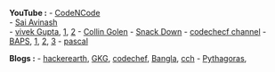 
**YouTube :** 
    - [CodeNCode](https://www.youtube.com/watch?v=dg1CUYrLrD0&list=PL5DyztRVgtRWblnyEHtajWijQffrfwLz6)  
    - [Sai Avinash](https://www.youtube.com/watch?v=i_mKApcoiPc&list=PLN4aKSfpk8TQUiURV1k70At4Tj5oKb92i)  
    - [vivek Gupta](https://www.youtube.com/watch?v=znENoVN73G8&t=5649s), [1](https://www.youtube.com/watch?v=7WoDnrEHQpE), [2](https://www.youtube.com/watch?v=cfnQf535c5U)
    - [Collin Golen](https://www.youtube.com/watch?v=KOzByAdxVZ8&t=1s)
    - [Snack Down](https://www.youtube.com/watch?v=2425rGNrXOQ&t=6779s)
    - [codechecf channel](https://www.youtube.com/watch?v=Eot3kF5EeW4&list=PLm4khKImW62EzSys40E45g2hQTQO7nRik)
    - [BAPS](https://www.youtube.com/watch?v=ZsZglqx33U8&t=9963s), [1](https://www.youtube.com/watch?v=gk2MUZc8jTM), [2](https://www.youtube.com/watch?v=VXxdy5SmUC4 ), [3](https://www.youtube.com/watch?v=_p4_mROmlg0)
    - [pascal](https://www.youtube.com/watch?v=bR7mQgwQ_o8)

**Blogs :** 
    - [hackerearth](https://www.hackerearth.com/practice/math/number-theory/basic-number-theory-1/practice-problems/), [GKG](https://www.geeksforgeeks.org/number-theory-competitive-programming/), [codechef](https://www.codechef.com/learn/course/number-theory), [Bangla](https://github.com/hasancse91/Programming-Problem-In-Bengali/blob/master/Number%20Theory.md), [cch](https://discuss.codechef.com/t/guide-to-modular-arithmetic-plus-tricks-codechef-edition-there-is-no-other-edition/67424)
    - [Pythagoras](https://r-knott.surrey.ac.uk/Pythag/pythag.html#mnformula), 
